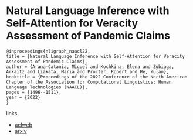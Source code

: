# Natural Language Inference with Self-Attention for Veracity Assessment of Pandemic Claims

```
@inproceedings{nligraph_naacl22,
title = {Natural Language Inference with Self-Attention for Veracity Assessment of Pandemic Claims},
author = {Arana-Catania, Miguel and Kochkina, Elena and Zubiaga, Arkaitz and Liakata, Maria and Procter, Robert and He, Yulan},
booktitle = {Proceedings of the 2022 Conference of the North American Chapter of the Association for Computational Linguistics: Human Language Technologies (NAACL)},
pages = {1496--1511},
year = {2022}
}
```

links
- [aclweb](https://www.aclweb.org/anthology/2022.naacl-main.107/)
- [arxiv](https://arxiv.org/abs/2205.02596)
